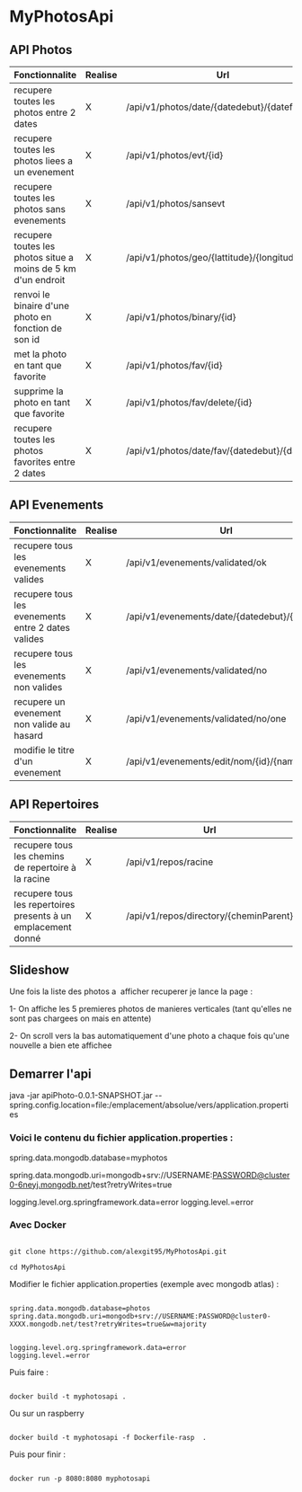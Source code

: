 # MyPhotosApi

## API Photos

| Fonctionnalite  | Realise | Url |
| ------------- | ------------- |  ------------- | 
| recupere toutes les photos entre 2 dates | X | /api/v1/photos/date/{datedebut}/{datefin} |
| recupere toutes les photos liees a  un evenement | X | /api/v1/photos/evt/{id} |
| recupere toutes les photos sans evenements | X | /api/v1/photos/sansevt |
| recupere toutes les photos situe a  moins de 5 km d'un endroit  | X | /api/v1/photos/geo/{lattitude}/{longitude} |
| renvoi le binaire d'une photo en fonction de son id  | X | /api/v1/photos/binary/{id} |
| met la photo en tant que favorite  | X | /api/v1/photos/fav/{id} |
| supprime la photo en tant que favorite  | X | /api/v1/photos/fav/delete/{id} |
| recupere toutes les photos favorites entre 2 dates | X | /api/v1/photos/date/fav/{datedebut}/{datefin} |

## API Evenements

| Fonctionnalite  | Realise | Url |
| ------------- | ------------- | ------------- | 
| recupere tous les evenements valides | X | /api/v1/evenements/validated/ok |
| recupere tous les evenements entre 2 dates valides | X | /api/v1/evenements/date/{datedebut}/{datefin} |
| recupere tous les evenements non valides | X | /api/v1/evenements/validated/no |
| recupere un evenement non valide au hasard | X | /api/v1/evenements/validated/no/one |
| modifie le titre d'un evenement | X | /api/v1/evenements/edit/nom/{id}/{name} |


## API Repertoires

| Fonctionnalite  | Realise | Url |
| ------------- | ------------- | ------------- | 
| recupere tous les chemins de repertoire à la racine | X | /api/v1/repos/racine |
| recupere tous les repertoires presents à un emplacement donné | X | /api/v1/repos/directory/{cheminParent} |



## Slideshow

Une fois la liste des photos a  afficher recuperer je lance la page :

1- On affiche les 5 premieres photos de manieres verticales (tant qu'elles ne sont pas chargees on mais en attente)

2- On scroll vers la bas automatiquement d'une photo a chaque fois qu'une nouvelle a bien ete affichee


## Demarrer l'api

java -jar apiPhoto-0.0.1-SNAPSHOT.jar --spring.config.location=file:/emplacement/absolue/vers/application.properties

### Voici le contenu du fichier application.properties :

spring.data.mongodb.database=myphotos

spring.data.mongodb.uri=mongodb+srv://USERNAME:PASSWORD@cluster0-6neyj.mongodb.net/test?retryWrites=true

logging.level.org.springframework.data=error
logging.level.=error


### Avec Docker


```

git clone https://github.com/alexgit95/MyPhotosApi.git

cd MyPhotosApi

```

Modifier le fichier application.properties (exemple avec mongodb atlas) :

```

spring.data.mongodb.database=photos
spring.data.mongodb.uri=mongodb+srv://USERNAME:PASSWORD@cluster0-XXXX.mongodb.net/test?retryWrites=true&w=majority


logging.level.org.springframework.data=error
logging.level.=error

```

Puis faire :

```

docker build -t myphotosapi .

```

Ou sur un raspberry

```

docker build -t myphotosapi -f Dockerfile-rasp  .

```

Puis pour finir :

```

docker run -p 8080:8080 myphotosapi

```


